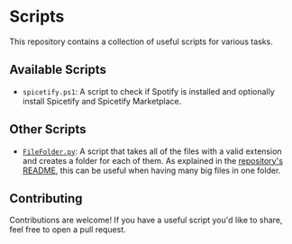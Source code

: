 # Scripts
This repository contains a collection of useful scripts for various tasks.

## Available Scripts
- `spicetify.ps1`: A script to check if Spotify is installed and optionally install Spicetify and Spicetify Marketplace.

## Other Scripts
- [`FileFolder.py`](https://github.com/milkyicedtea/FileFolder): A script that takes all of the files with a valid extension and creates a folder for each of them. As explained in the [repository's README](https://github.com/milkyicedtea/FileFolder), this can be useful when having many big files in one folder.

## Contributing
Contributions are welcome! If you have a useful script you'd like to share, feel free to open a pull request.
